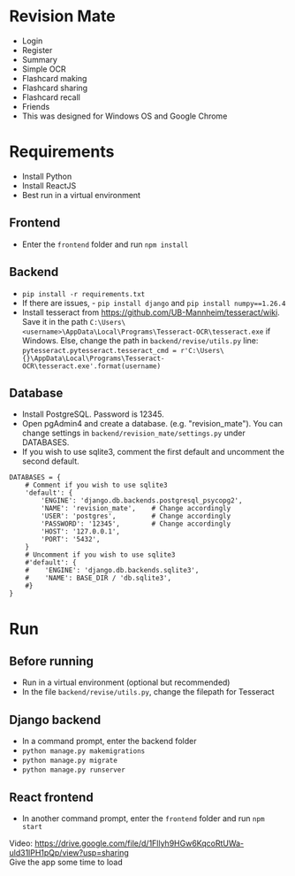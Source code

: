 # Revision Mate
- Login
- Register
- Summary
- Simple OCR
- Flashcard making
- Flashcard sharing
- Flashcard recall
- Friends
- This was designed for Windows OS and Google Chrome

# Requirements
- Install Python
- Install ReactJS
- Best run in a virtual environment
## Frontend
- Enter the ```frontend``` folder and run ```npm install```
## Backend
- ```pip install -r requirements.txt```
- If there are issues, - ```pip install django``` and ```pip install numpy==1.26.4```
- Install tesseract from https://github.com/UB-Mannheim/tesseract/wiki. Save it in the path ```C:\Users\<username>\AppData\Local\Programs\Tesseract-OCR\tesseract.exe``` if Windows. Else, change the path in ```backend/revise/utils.py``` line:
```pytesseract.pytesseract.tesseract_cmd = r'C:\Users\{}\AppData\Local\Programs\Tesseract-OCR\tesseract.exe'.format(username)```
## Database
- Install PostgreSQL. Password is 12345. 
- Open pgAdmin4 and create a database. (e.g. "revision_mate"). You can change settings in ```backend/revision_mate/settings.py``` under DATABASES.
- If you wish to use sqlite3, comment the first default and uncomment the second default.

```
DATABASES = {
    # Comment if you wish to use sqlite3
    'default': {
        'ENGINE': 'django.db.backends.postgresql_psycopg2',
        'NAME': 'revision_mate',    # Change accordingly
        'USER': 'postgres',         # Change accordingly
        'PASSWORD': '12345',        # Change accordingly
        'HOST': '127.0.0.1',
        'PORT': '5432',
    }
    # Uncomment if you wish to use sqlite3
    #'default': {
    #    'ENGINE': 'django.db.backends.sqlite3',
    #    'NAME': BASE_DIR / 'db.sqlite3',
    #}
}
```

# Run
## Before running
- Run in a virtual environment (optional but recommended)
- In the file ```backend/revise/utils.py```, change the filepath for Tesseract
## Django backend
- In a command prompt, enter the backend folder
- ```python manage.py makemigrations```
- ```python manage.py migrate```
- ```python manage.py runserver```
## React frontend
- In another command prompt, enter the ```frontend``` folder and run ```npm start```

Video: https://drive.google.com/file/d/1Fllyh9HGw6KqcoRtUWa-uld31lPH1pQp/view?usp=sharing  
Give the app some time to load
